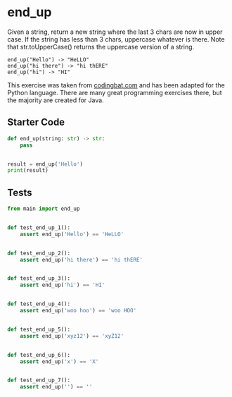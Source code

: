 # end_up





Given a string, return a new string where the last 3 chars are now in upper case. If the string has less than 3 chars, uppercase whatever is there. Note that str.toUpperCase() returns the uppercase version of a string.

```
end_up("Hello") -> "HeLLO"
end_up("hi there") -> "hi thERE"
end_up("hi") -> "HI"
```

This exercise was taken from [codingbat.com](https://codingbat.com/prob/p125268) and has been adapted for the Python language. There are many great programming exercises there, but the majority are created for Java.

## Starter Code
```python
def end_up(string: str) -> str:
    pass


result = end_up('Hello')
print(result)
```

## Tests
```python
from main import end_up


def test_end_up_1():
    assert end_up('Hello') == 'HeLLO'


def test_end_up_2():
    assert end_up('hi there') == 'hi thERE'


def test_end_up_3():
    assert end_up('hi') == 'HI'


def test_end_up_4():
    assert end_up('woo hoo') == 'woo HOO'


def test_end_up_5():
    assert end_up('xyz12') == 'xyZ12'


def test_end_up_6():
    assert end_up('x') == 'X'


def test_end_up_7():
    assert end_up('') == ''
```
